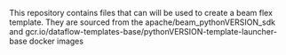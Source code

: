 This repository contains files that can will be used to create a beam flex template. They are
sourced from the apache/beam_pythonVERSION_sdk and gcr.io/dataflow-templates-base/pythonVERSION-template-launcher-base docker images
